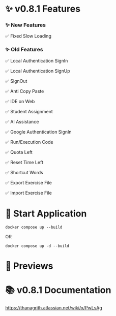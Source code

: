 # ✨ v0.8.1 Features

### ✨ New Features

✅ Fixed Slow Loading

### ✨ Old Features

✅ Local Authentication SignIn

✅ Local Authentication SignUp

✅ SignOut

✅ Anti Copy Paste

✅ IDE on Web

✅ Student Assignment

✅ AI Assistance

✅ Google Authentication SignIn

✅ Run/Execution Code

✅ Quota Left

✅ Reset Time Left

✅ Shortcut Words

✅ Export Exercise File

✅ Import Exercise File

# 🚀 Start Application
```
docker compose up --build
```
OR
```
docker compose up -d --build
```
# 👀 Previews

# 📚 v0.8.1 Documentation
https://thanagrith.atlassian.net/wiki/x/PwLsAg

